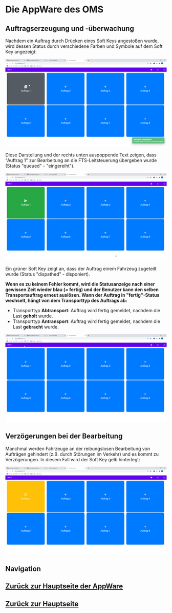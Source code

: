 # Die AppWare des OMS
## Auftragserzeugung und -überwachung

Nachdem ein Auftrag durch Drücken eines Soft Keys angestoßen wurde, wird dessen Status durch verschiedene Farben und Symbole auf dem Soft Key angezeigt:

![Auftrag eingereiht](./OrderSoftKeys8Queued.png?raw=true "Auftrag zur Bearbeitung eingereiht")

Diese Darstellung und der rechts unten auspoppende Text zeigen, dass "Auftrag 1" zur Bearbeitung an die FTS-Leitsteuerung übergeben wurde (Status "queued" - "eingereiht").

![Disponierter Auftrag](./OrderSoftKeys8Dispatched.png?raw=true "Auftrag wurde an Fahrzeug disponiert")

Ein grüner Soft Key zeigt an, dass der Auftrag einem Fahrzeug zugeteilt wurde (Status "dispathed" - disponiert).

**Wenn es zu keinem Fehler kommt, wird die Statusanzeige nach einer gewissen Zeit wieder blau (= fertig) und der Benutzer kann den selben Transportauftrag erneut auslösen. Wann der Auftrag in "fertig"-Status wechselt, hängt von dem Transporttyp des Auftrags ab:**

* Transporttyp **Abtransport**: Auftrag wird fertig gemeldet, nachdem die Last **geholt** wurde.
* Transporttyp **Antransport**: Auftrag wird fertig gemeldet, nachdem die Last **gebracht** wurde.

![Fertiger Auftrag](./OrderSoftKeys8New.png?raw=true "Auftrag wurde fertig gestellt und kann neu ausgelöst werden.")

## Verzögerungen bei der Bearbeitung
Manchmal werden Fahrzeuge an der reibungslosen Bearbeitung von Aufträgen gehindert (z.B. durch Störungen im Verkehr) und es kommt zu Verzögerungen. In diesem Fall wird der Soft Key gelb hinterlegt:

![Auftrag verzögert](./OrderSoftKeys8Delayed.png?raw=true "Auftragsbearbeitung verzögert.")


## Navigation
## [Zurück zur Hauptseite der AppWare](./appware_main.md)
## [Zurück zur Hauptseite](../README.md)